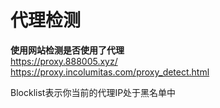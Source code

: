 # 代理检测

**使用网站检测是否使用了代理**  
https://proxy.888005.xyz/  
https://proxy.incolumitas.com/proxy_detect.html

Blocklist表示你当前的代理IP处于黑名单中
